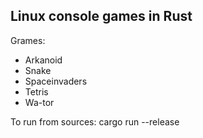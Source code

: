 ## Linux console games in Rust

Grames:

* Arkanoid
* Snake
* Spaceinvaders
* Tetris
* Wa-tor

To run from sources:
cargo run --release
